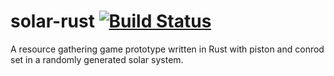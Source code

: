 # solar-rust [![Build Status](https://travis-ci.org/pierreyoda/rust-lsystem.svg)](https://travis-ci.org/pierreyoda/solar-rust)
A resource gathering game prototype written in Rust with piston and conrod set in a
randomly generated solar system.
